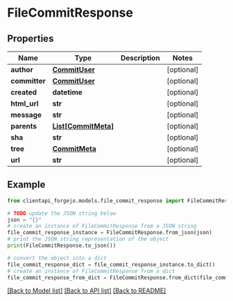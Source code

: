 # FileCommitResponse


## Properties

Name | Type | Description | Notes
------------ | ------------- | ------------- | -------------
**author** | [**CommitUser**](CommitUser.md) |  | [optional] 
**committer** | [**CommitUser**](CommitUser.md) |  | [optional] 
**created** | **datetime** |  | [optional] 
**html_url** | **str** |  | [optional] 
**message** | **str** |  | [optional] 
**parents** | [**List[CommitMeta]**](CommitMeta.md) |  | [optional] 
**sha** | **str** |  | [optional] 
**tree** | [**CommitMeta**](CommitMeta.md) |  | [optional] 
**url** | **str** |  | [optional] 

## Example

```python
from clientapi_forgejo.models.file_commit_response import FileCommitResponse

# TODO update the JSON string below
json = "{}"
# create an instance of FileCommitResponse from a JSON string
file_commit_response_instance = FileCommitResponse.from_json(json)
# print the JSON string representation of the object
print(FileCommitResponse.to_json())

# convert the object into a dict
file_commit_response_dict = file_commit_response_instance.to_dict()
# create an instance of FileCommitResponse from a dict
file_commit_response_from_dict = FileCommitResponse.from_dict(file_commit_response_dict)
```
[[Back to Model list]](../README.md#documentation-for-models) [[Back to API list]](../README.md#documentation-for-api-endpoints) [[Back to README]](../README.md)


